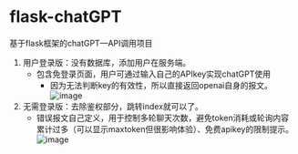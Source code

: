# flask-chatGPT
基于flask框架的chatGPT—API调用项目
1. 用户登录版：没有数据库，添加用户在服务端。
   * 包含免登录页面，用户可通过输入自己的APIkey实现chatGPT使用
     * 因为无法判断key的有效性，所以直接返回openai自身的报文。
    ![image](https://github.com/beggary/flask-chatGPT/assets/68416662/fbf90898-6388-4471-b0d1-8b83e6e28d0c)
2. 无需登录版：去除鉴权部分，跳转index就可以了。
   * 错误报文自己定义，用于控制多轮聊天次数，避免token消耗或轮询内容累计过多（可以显示maxtoken但很影响体验）、免费apikey的限制提示。
     ![image](https://github.com/beggary/flask-chatGPT/assets/68416662/a06a2366-31de-4e2c-bf5c-cb499ee42d45)

